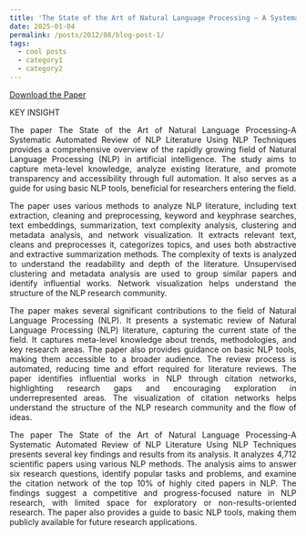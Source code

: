 ```yaml
---
title: 'The State of the Art of Natural Language Processing — A Systematic Automated Review of NLP Literature Using NLP Techniques'
date: 2025-01-04
permalink: /posts/2012/08/blog-post-1/
tags:
  - cool posts
  - category1
  - category2
---
```

[Download the Paper](https://direct.mit.edu/dint/article/5/3/707/115133/The-State-of-the-Art-of-Natural-Language)
<p> KEY INSIGHT </p>
<p style="text-align: justify;">
The paper The State of the Art of Natural Language Processing-A Systematic Automated Review of NLP Literature Using NLP Techniques provides a comprehensive overview of the rapidly growing field of Natural Language Processing (NLP) in artificial intelligence. The study aims to capture meta-level knowledge, analyze existing literature, and promote transparency and accessibility through full automation. It also serves as a guide for using basic NLP tools, beneficial for researchers entering the field.
</P>

<p style="text-align: justify;">
The paper uses various methods to analyze NLP literature, including text extraction, cleaning and preprocessing, keyword and keyphrase searches, text embeddings, summarization, text complexity analysis, clustering and metadata analysis, and network visualization. It extracts relevant text, cleans and preprocesses it, categorizes topics, and uses both abstractive and extractive summarization methods. The complexity of texts is analyzed to understand the readability and depth of the literature. Unsupervised clustering and metadata analysis are used to group similar papers and identify influential works. Network visualization helps understand the structure of the NLP research community.
</P>

<p style="text-align: justify;">
The paper makes several significant contributions to the field of Natural Language Processing (NLP). It presents a systematic review of Natural Language Processing (NLP) literature, capturing the current state of the field. It captures meta-level knowledge about trends, methodologies, and key research areas. The paper also provides guidance on basic NLP tools, making them accessible to a broader audience. The review process is automated, reducing time and effort required for literature reviews. The paper identifies influential works in NLP through citation networks, highlighting research gaps and encouraging exploration in underrepresented areas. The visualization of citation networks helps understand the structure of the NLP research community and the flow of ideas.
</P>

<p style="text-align: justify;">
The paper The State of the Art of Natural Language Processing-A Systematic Automated Review of NLP Literature Using NLP Techniques presents several key findings and results from its analysis. It analyzes 4,712 scientific papers using various NLP methods. The analysis aims to answer six research questions, identify popular tasks and problems, and examine the citation network of the top 10% of highly cited papers in NLP. The findings suggest a competitive and progress-focused nature in NLP research, with limited space for exploratory or non-results-oriented research. The paper also provides a guide to basic NLP tools, making them publicly available for future research applications.
</P>



